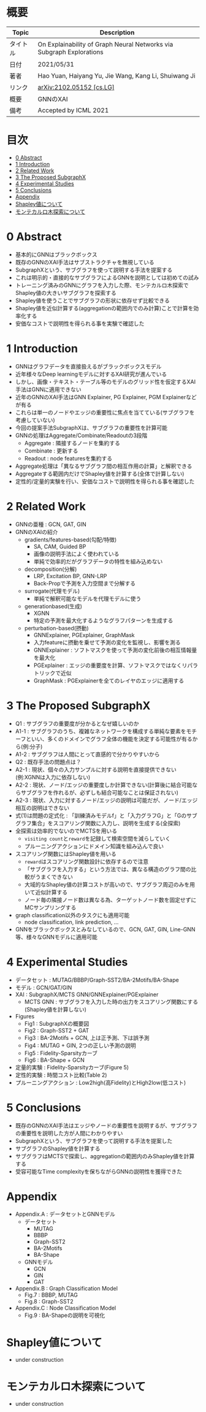 # 概要

|Topic|Description|
|---|---|
|タイトル|On Explainability of Graph Neural Networks via Subgraph Explorations|
|日付|2021/05/31|
|著者|Hao Yuan, Haiyang Yu, Jie Wang, Kang Li, Shuiwang Ji|
|リンク|[arXiv:2102.05152 [cs.LG]](https://arxiv.org/abs/2102.05152)|
|概要|GNNのXAI|
|備考|Accepted by ICML 2021|


# 目次
- [0 Abstract](#0-Abstract)
- [1 Introduction](#1-Introduction)
- [2 Related Work](#2-Related-Work)
- [3 The Proposed SubgraphX](#3-The-Proposed-SubgraphX)
- [4 Experimental Studies](#4-Experimental-Studies)
- [5 Conclusions](#5-Conclusions)
- [Appendix](#Appendix)
- [Shapley値について](#shapley値について)
- [モンテカルロ木探索について](#モンテカルロ木探索について)

# 0 Abstract
- 基本的にGNNはブラックボックス
- 既存のGNNのXAI手法はサブストラクチャを無視している
- SubgraphXという、サブグラフを使って説明する手法を提案する
- これは明示的・直接的なサブグラフによるGNNを説明としては初めての試み
- トレーニング済みのGNNにグラフを入力した際、モンテカルロ木探索でShapley値の大きいサブグラフを探索する
- Shapley値を使うことでサブグラフの形状に依存せず比較できる
- Shapley値を近似計算する(aggregationの範囲内でのみ計算)ことで計算を効率化する
- 安価なコストで説明性を得られる事を実験で確認した


# 1 Introduction
- GNNはグラフデータを直接扱えるがブラックボックスモデル
- 近年様々なDeep learningモデルに対するXAI研究が進んでいる
- しかし、画像・テキスト・テーブル等のモデルのグリッド性を仮定するXAI手法はGNNに適用できない
- 近年のGNNのXAI手法はGNN Explainer, PG Explainer, PGM Explainerなどが有る
- これらは単一のノードやエッジの重要性に焦点を当てている(サブグラフを考慮していない)
- 今回の提案手法SubgraphXは、サブグラフの重要性を計算可能
- GNNの処理はAggregate/Combinate/Readoutの3段階
    - Aggregate : 隣接するノードを集約する
    - Combinate : 更新する
    - Readout : node featuresを集約する
- Aggregate処理は「異なるサブグラフ間の相互作用の計算」と解釈できる
- Aggregateする範囲内だけでShapley値を計算する(全体で計算しない)
- 定性的/定量的実験を行い、安価なコストで説明性を得られる事を確認した

# 2 Related Work
- GNNの亜種 : GCN, GAT, GIN
- GNNのXAIの紹介
    - gradients/features-based(勾配/特徴)
        - SA, CAM, Guided BP
        - 画像の説明手法によく使われている
        - 単純で効率的だがグラフデータの特性を組み込めない
    - decomposition(分解)
        - LRP, Excitation BP, GNN-LRP 
        - Back-Propで予測を入力空間まで分解する
    - surrogate(代理モデル)
        - 単純で解釈可能なモデルを代理モデルに使う
    - generationbased(生成)
        - XGNN
        - 特定の予測を最大化するようなグラフパターンを生成する
    - perturbation-based(摂動)
        - GNNExplainer, PGExplainer, GraphMask
        - 入力featureに摂動を乗せて予測の変化を監視し、影響を測る
        - GNNExplainer : ソフトマスクを使って予測の変化前後の相互情報量を最大化
        - PGExplainer : エッジの重要度を計算、ソフトマスクではなくリパラトリックで近似
        - GraphMask : PGExplainerを全てのレイヤのエッジに適用する

# 3 The Proposed SubgraphX
- Q1 : サブグラフの重要度が分かるとなぜ嬉しいのか
- A1-1 : サブグラフのうち、複雑なネットワークを構成する単純な要素をモチーフといい、多くのドメインでグラフ全体の機能を決定する可能性が有るから(例:分子)
- A1-2 : サブグラフは人間にとって直感的で分かりやすいから
- Q2 : 既存手法の問題点は？
- A2-1 : 現状、個々の入力サンプルに対する説明を直接提供できない(例:XGNNは入力に依存しない)
- A2-2 : 現状、ノード/エッジの重要度しか計算できない(計算後に結合可能ならサブグラフを作れるが、必ずしも結合可能なことは保証されない)
- A2-3 : 現状、入力に対するノード/エッジの説明は可能だが、ノード/エッジ相互の説明はできない
- 式(1)は問題の定式化 : 「訓練済みモデルf」と「入力グラフG」と「Gのサブグラフ集合」をスコアリング関数に入力し、説明を生成する(全探索)
- 全探索は効率的でないのでMCTSを用いる
    - `visiting count`と`reward`を記録して検索空間を減らしていく
    - プルーニングアクションにドメイン知識を組み込んで良い    
- スコアリング関数にはShapley値を用いる
    - `reward`はスコアリング関数設計に依存するので注意
    - 「サブグラフを入力する」という方法では、異なる構造のグラフ間の比較がうまくできない
    - 大域的なShapley値の計算コストが高いので、サブグラフ周辺のみを用いて近似計算する
    - ノード毎の隣接ノード数は異なる為、ターゲットノード数を固定せずにMCサンプリングする
- graph classification以外のタスクにも適用可能
    - node classification, link prediction, ...
- GNNをブラックボックスとみなしているので、GCN, GAT, GIN, Line-GNN等、様々なGNNモデルに適用可能

# 4 Experimental Studies
- データセット : MUTAG/BBBP/Graph-SST2/BA-2Motifs/BA-Shape
- モデル : GCN/GAT/GIN
- XAI : SubgraphX/MCTS GNN/GNNExplainer/PGExplainer
    - MCTS GNN : サブグラフを入力した時の出力をスコアリング関数にする(Shapley値を計算しない)
- Figures
    - Fig1 : SubgraphXの概要図
    - Fig2 : Graph-SST2 + GAT
    - Fig3 : BA-2Motifs + GCN, 上は正予測、下は誤予測
    - Fig4 : MUTAG + GIN, 2つの正しい予測の説明
    - Fig5 : Fidelity-Sparsityカーブ
    - Fig6 : BA-Shape + GCN
- 定量的実験 : Fidelity-Sparsityカーブ(Figure 5)
- 定性的実験 : 時間コスト比較(Table 2)
- プルーニングアクション :  Low2high(高Fidelity)とHigh2low(低コスト)

# 5 Conclusions
- 既存のGNNのXAI手法はエッジやノードの重要性を説明するが、サブグラフの重要性を説明した方が人間にわかりやすい
- SubgraphXという、サブグラフを使って説明する手法を提案した
- サブグラフのShapley値を計算する
- サブグラフはMCTSで探索し、aggregationの範囲内のみShapley値を計算する
- 受容可能なTime complexityを保ちながらGNNの説明性を獲得できた

# Appendix
- Appendix.A : データセットとGNNモデル
    - データセット
        - MUTAG
        - BBBP
        - Graph-SST2
        - BA-2Motifs
        - BA-Shape
    - GNNモデル
        - GCN
        - GIN
        - GAT
- Appendix.B : Graph Classification Model
    - Fig.7 : BBBP, MUTAG
    - Fig.8 : Graph-SST2
- Appendix.C : Node Classification Model
    - Fig.9 : BA-Shapeの説明を可視化

# Shapley値について
- under construction

# モンテカルロ木探索について
- under construction